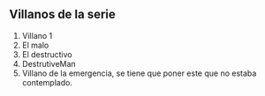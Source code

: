## Villanos de la serie

1. Villano 1 
2. El malo
3. El destructivo
4. DestrutiveMan
5. Villano de la emergencia, se tiene que poner este que no estaba contemplado.